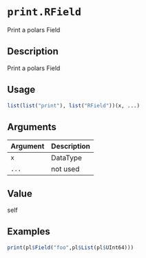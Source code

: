 # `print.RField`

Print a polars Field


## Description

Print a polars Field


## Usage

```r
list(list("print"), list("RField"))(x, ...)
```


## Arguments

Argument      |Description
------------- |----------------
`x`     |     DataType
`...`     |     not used


## Value

self


## Examples

```r
print(pl$Field("foo",pl$List(pl$UInt64)))
```


